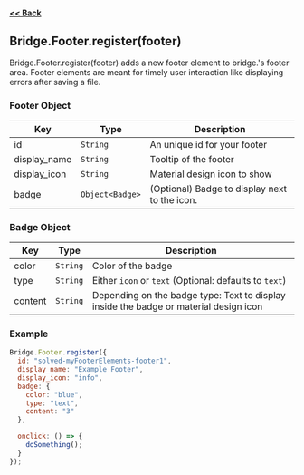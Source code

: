 #### [<< Back](https://github.com/solvedDev/bridge./blob/master/plugins/getting-started.md)
## Bridge.Footer.register(footer)
Bridge.Footer.register(footer) adds a new footer element to bridge.'s footer area. Footer elements are meant for timely user interaction like displaying errors after saving a file. 

### Footer Object
| Key | Type | Description
| --- | --- | ---
| id | ```String``` | An unique id for your footer
| display_name | ```String``` | Tooltip of the footer
| display_icon | ```String``` | Material design icon to show
| badge | ```Object<Badge>``` | (Optional) Badge to display next to the icon.

### Badge Object
| Key | Type | Description
| --- | --- | ---
| color | ```String``` | Color of the badge
| type | ```String``` | Either ```icon``` or ```text``` (Optional: defaults to ```text```)
| content | ```String``` | Depending on the badge type: Text to display inside the badge or material design icon


### Example
```javascript
Bridge.Footer.register({
  id: "solved-myFooterElements-footer1",
  display_name: "Example Footer",
  display_icon: "info",
  badge: {
    color: "blue",
    type: "text",
    content: "3"
  },

  onclick: () => {
    doSomething();
  }
});
```
